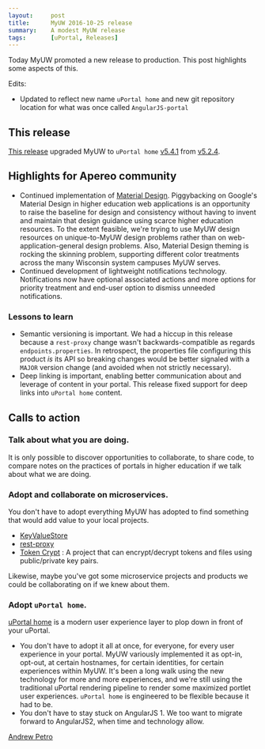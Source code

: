 ```yaml
---
layout:     post
title:      MyUW 2016-10-25 release
summary:    A modest MyUW release
tags:       [uPortal, Releases]
---
```


Today MyUW promoted a new release to production. This post highlights some aspects of this.

Edits:

+ Updated to reflect new name `uPortal home` and new git repository location for what was once called `AngularJS-portal`

## This release

[This release](https://kb.wisc.edu/myuw/page.php?id=68015) upgraded MyUW to `uPortal home` [v5.4.1](https://github.com/uPortal-project/uportal-home/releases/tag/angularjs-portal-parent-5.4.1) from [v5.2.4](https://github.com/uPortal-project/uportal-home/releases/tag/angularjs-portal-parent-5.2.4).

## Highlights for Apereo community

+ Continued implementation of [Material Design][]. Piggybacking on Google's Material Design in higher education web applications is an opportunity to raise the baseline for design and consistency without having to invent and maintain that design guidance using scarce higher education resources. To the extent feasible, we're trying to use MyUW design resources on unique-to-MyUW design problems rather than on web-application-general design problems. Also, Material Design theming is rocking the skinning problem, supporting different color treatments across the many Wisconsin system campuses MyUW serves.
+ Continued development of lightweight notifications technology. Notifications now have optional associated actions and more options for priority treatment and end-user option to dismiss unneeded notifications.

### Lessons to learn

+ Semantic versioning is important. We had a hiccup in this release because a `rest-proxy` change wasn't backwards-compatible as regards `endpoints.properties`. In retrospect, the properties file configuring this product *is* its API so breaking changes would be better signaled with a `MAJOR` version change (and avoided when not strictly necessary).
+ Deep linking is important, enabling better communication about and leverage of content in your portal. This release fixed support for deep links into `uPortal home` content.


## Calls to action

### Talk about what you are doing. 

It is only possible to discover opportunities to collaborate, to share code, to compare notes on the practices of portals in higher education if we talk about what we are doing.


### Adopt and collaborate on microservices. 

You don't have to adopt everything MyUW has adopted to find something that would add value to your local projects.

+ [KeyValueStore][]
+ [rest-proxy][]
+ [Token Crypt](https://github.com/UW-Madison-DoIT/token-crypt) : A project that can encrypt/decrypt tokens and files using public/private key pairs.

Likewise, maybe you've got some microservice projects and products we could be collaborating on if we knew about them.

### Adopt `uPortal home`. 

[uPortal home][] is a modern user experience layer to plop down in front of your uPortal. 

* You don't have to adopt it all at once, for everyone, for every user experience in your portal. MyUW variously implemented it as opt-in, opt-out, at certain hostnames, for certain identities, for certain experiences within MyUW. It's been a long walk using the new technology for more and more experiences, and we're still using the traditional uPortal rendering pipeline to render some maximized portlet user experiences. `uPortal home` is engineered to be flexible because it had to be.
* You don't have to stay stuck on AngularJS 1. We too want to migrate forward to AngularJS2, when time and technology allow.


[Andrew Petro](http://apetro.ghost.io/)


[uPortal home]: https://github.com/uPortal-project/uportal-home
[KeyValueStore]: https://github.com/UW-Madison-DoIT/KeyValueStore
[rest-proxy]: https://github.com/UW-Madison-DoIT/rest-proxy
[Material Design]: https://material.google.com/
